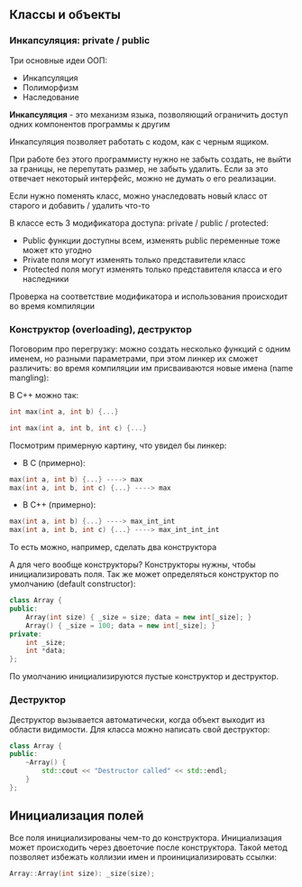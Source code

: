 ## Классы и объекты

### Инкапсуляция: private / public

Три основные идеи ООП:
* Инкапсуляция
* Полиморфизм
* Наследование

**Инкапсуляция** - это механизм языка, позволяющий ограничить доступ одних компонентов программы к другим

Инкапсуляция позволяет работать с кодом, как с черным ящиком.

При работе без этого программисту нужно не забыть создать, не выйти за границы, не перепутать размер, не забыть удалить. Если за это отвечает некоторый интерфейс, можно не думать о его реализации.

Если нужно поменять класс, можно унаследовать новый класс от старого и добавить / удалить что-то


В классе есть 3 модификатора доступа: private / public / protected:
* Public функции доступны всем, изменять public переменные тоже может кто угодно
* Private поля могут изменять только представители класс
* Protected поля могут изменять только представителя класса и его наследники

Проверка на соответствие модификатора и использования происходит во время компиляции

### Конструктор (overloading), деструктор

Поговорим про перегрузку: можно
создать несколько функций с одним
именем, но разными параметрами, 
при этом линкер их сможет различить: 
во время компиляции им 
присваиваются новые имена 
(name mangling):

В C++ можно так:
```c++
int max(int a, int b) {...}

int max(int a, int b, int c) {...}
```

Посмотрим примерную картину, что увидел бы линкер:
* В C (примерно):
```c
max(int a, int b) {...} ----> max
max(int a, int b, int c) {...} ----> max
```

* В C++ (примерно):
```c++
max(int a, int b) {...} ----> max_int_int
max(int a, int b, int c) {...} ----> max_int_int_int
```

То есть можно, например, сделать два конструктора

А для чего вообще конструкторы? Конструкторы нужны, чтобы инициализировать поля. Так же может определяться конструктор по умолчанию (default constructor):
```c++
class Array {
public:
    Array(int size) { _size = size; data = new int[_size]; }
    Array() { _size = 100; data = new int[_size]; }
private:
    int _size;
    int *data;
};
```

По умолчанию инициализируются пустые конструктор и деструктор.

### Деструктор
Деструктор вызывается автоматически, когда объект выходит из области видимости. Для класса можно написать свой деструктор:
```c++
class Array {
public:
    ~Array() {
        std::cout << "Destructor called" << std::endl;
    }
};
```

## Инициализация полей

Все поля инициализированы чем-то до конструктора. Инициализация может происходить через двоеточие после конструктора.
Такой метод позволяет избежать коллизии имен и проинициализировать ссылки:
```c++
Array::Array(int size): _size(size);
```
